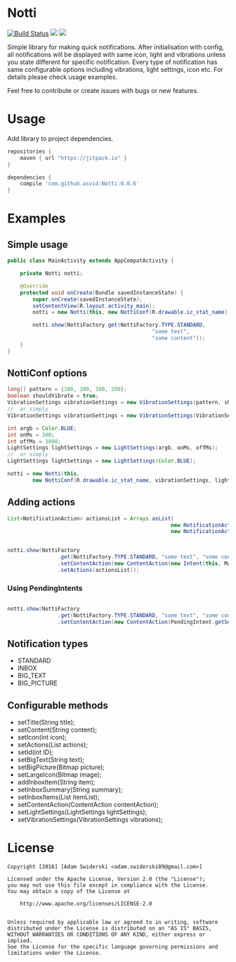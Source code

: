 # Notti 
[![Build Status](https://travis-ci.org/asvid/Notti.svg?branch=master)](https://travis-ci.org/asvid/Notti)
[![](https://jitpack.io/v/asvid/Notti.svg)](https://jitpack.io/#asvid/Notti)
<a href="http://www.methodscount.com/?lib=com.github.asvid%3ANotti%3A0.0.5"><img src="https://img.shields.io/badge/Methods and size-49 | 7 KB-e91e63.svg"/></a>


Simple library for making quick notifications. After initialisation with config, all notifications will be displayed with same icon, light and vibrations unless you state different for specific notification. 
Every type of notification has same configurable options including vibrations, light settings, icon etc. For details please check usage examples.

Feel free to contribute or create issues with bugs or new features.
 
# Usage
Add library to project dependencies.

```groovy
repositories {
    maven { url "https://jitpack.io" }
}

dependencies {
    compile 'com.github.asvid:Notti:0.0.6'
}
```
# Examples

## Simple usage
```java
public class MainActivity extends AppCompatActivity {

    private Notti notti;

    @Override
    protected void onCreate(Bundle savedInstanceState) {
        super.onCreate(savedInstanceState);
        setContentView(R.layout.activity_main);
        notti = new Notti(this, new NottiConf(R.drawable.ic_stat_name));

        notti.show(NottiFactory.get(NottiFactory.TYPE.STANDARD,
                                              "some text", 
                                              "some content"));
    }
}
```
## NottiConf options
```java
long[] pattern = {100, 200, 100, 200};
boolean shouldVibrate = true;
VibrationSettings vibrationSettings = new VibrationSettings(pattern, shouldVibrate);
//  or simply
VibrationSettings vibrationSettings = new VibrationSettings(VibrationSettings.STD_VIBRATION);

int argb = Color.BLUE;
int onMs = 300;
int offMs = 3000;
LightSettings lightSettings = new LightSettings(argb, onMs, offMs);
//  or simply
LightSettings lightSettings = new LightSettings(Color.BLUE); 

notti = new Notti(this,
        new NottiConf(R.drawable.ic_stat_name, vibrationSettings, lightSettings).setSameID(false));
```


## Adding actions
```java
List<NotificationAction> actionsList = Arrays.asList(
                                                    new NotificationAction("action", intent, this),
                                                    new NotificationAction("action 2", intent, this));


notti.show(NottiFactory
                .get(NottiFactory.TYPE.STANDARD, "some text", "some content")
                .setContentAction(new ContentAction(new Intent(this, MainActivity.class), this))
                .setActions(actionsList));
```
### Using PendingIntents
```java

notti.show(NottiFactory
                .get(NottiFactory.TYPE.STANDARD, "some text", "some content")
                .setContentAction(new ContentAction(PendingIntent.getService(context, 0, intent, 0))));
```

## Notification types
- STANDARD
- INBOX
- BIG_TEXT
- BIG_PICTURE

## Configurable methods
- setTitle(String title);
- setContent(String content);
- setIcon(int icon);
- setActions(List<NotificationAction> actions);
- setId(int ID);
- setBigText(String text);
- setBigPicture(Bitmap picture);
- setLargeIcon(Bitmap image);
- addInboxItem(String item);
- setInboxSummary(String summary);
- setInboxItems(List<String> itemList);
- setContentAction(ContentAction contentAction);
- setLightSettings(LightSettings lightSettings);
- setVibrationSettings(VibrationSettings vibrations);

# License

    Copyright [2016] [Adam Świderski <adam.swiderski89@gmail.com>]
    
    Licensed under the Apache License, Version 2.0 (the "License");
    you may not use this file except in compliance with the License.
    You may obtain a copy of the License at
    
    	http://www.apache.org/licenses/LICENSE-2.0
        
    
    Unless required by applicable law or agreed to in writing, software
    distributed under the License is distributed on an "AS IS" BASIS,
    WITHOUT WARRANTIES OR CONDITIONS OF ANY KIND, either express or implied.
    See the License for the specific language governing permissions and
    limitations under the License.
